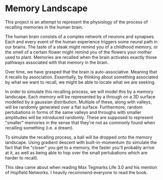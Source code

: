 # Memory Landscape
This project is an attempt to represent the physiology of the process of recalling memories in the human brain. 

The human brain consists of a complex network of neurons and synapses. Each and every event of the human experience triggers some neural path in our brains. The taste of a steak might remind you of a childhood memory, or the smell of a certain flower might remind you of the flowers your mother used to plant. Memories are recalled when the brain activates exactly those pathways associated with that memory in the brain. 

Over time, we have grasped that the brain is auto-associative. Meaning that it recalls by association. Essentially, by thinking about something associated by what we want to recall, we might be able to locate what we are seeking.

In order to simulate this recalling process, we will model this by a memory landscape. Each memory will be represented by a through on a 3D surface modelled by a gaussian distribution. Multiple of these, along with valleys, will be randomly generated over a flat surface. Furthermore, random pertubations in forms of the same valleys and throughs with smaller amplitudes will be introduced randomly. These are supposed to represent "smaller" memories in the sense that they're not as commonly found when recalling something (i.e. a dream).

To simulate the recalling process, a ball will be dropped onto the memory landscape. Using gradient descent with built-in-momentum (to simulate the fact that the "closer" you get to a memory, the faster you'll probably arrive at it, as well as being able to hop over the small pertubations which are harder to recall).

This idea came about when reading Max Tegmarks Life 3.0 and his mention of Hopfield Networks. I heavily recommend everyone to read the book.


